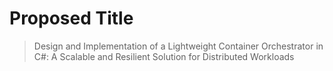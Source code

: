 # Proposed Title

> Design and Implementation of a Lightweight Container Orchestrator in C#: A Scalable and Resilient Solution for Distributed Workloads